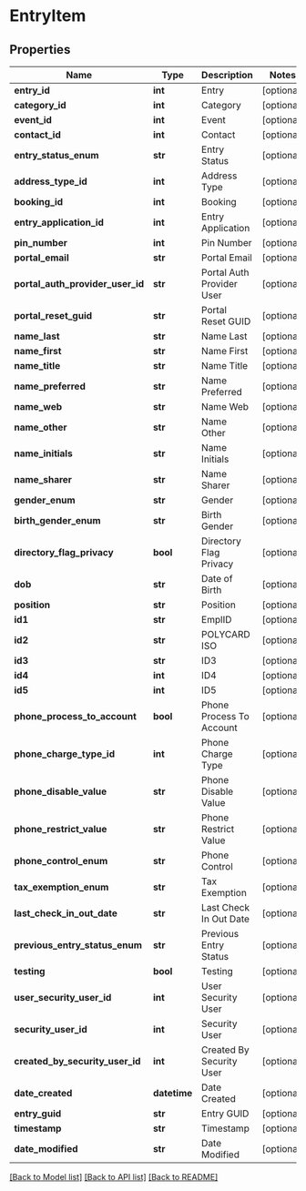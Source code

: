 # EntryItem

## Properties
Name | Type | Description | Notes
------------ | ------------- | ------------- | -------------
**entry_id** | **int** | Entry | [optional] 
**category_id** | **int** | Category | [optional] 
**event_id** | **int** | Event | [optional] 
**contact_id** | **int** | Contact | [optional] 
**entry_status_enum** | **str** | Entry Status | [optional] 
**address_type_id** | **int** | Address Type | [optional] 
**booking_id** | **int** | Booking | [optional] 
**entry_application_id** | **int** | Entry Application | [optional] 
**pin_number** | **int** | Pin Number | [optional] 
**portal_email** | **str** | Portal Email | [optional] 
**portal_auth_provider_user_id** | **str** | Portal Auth Provider User | [optional] 
**portal_reset_guid** | **str** | Portal Reset GUID | [optional] 
**name_last** | **str** | Name Last | [optional] 
**name_first** | **str** | Name First | [optional] 
**name_title** | **str** | Name Title | [optional] 
**name_preferred** | **str** | Name Preferred | [optional] 
**name_web** | **str** | Name Web | [optional] 
**name_other** | **str** | Name Other | [optional] 
**name_initials** | **str** | Name Initials | [optional] 
**name_sharer** | **str** | Name Sharer | [optional] 
**gender_enum** | **str** | Gender | [optional] 
**birth_gender_enum** | **str** | Birth Gender | [optional] 
**directory_flag_privacy** | **bool** | Directory Flag Privacy | [optional] 
**dob** | **str** | Date of Birth | [optional] 
**position** | **str** | Position | [optional] 
**id1** | **str** | EmplID | [optional] 
**id2** | **str** | POLYCARD ISO | [optional] 
**id3** | **str** | ID3 | [optional] 
**id4** | **int** | ID4 | [optional] 
**id5** | **int** | ID5 | [optional] 
**phone_process_to_account** | **bool** | Phone Process To Account | [optional] 
**phone_charge_type_id** | **int** | Phone Charge Type | [optional] 
**phone_disable_value** | **str** | Phone Disable Value | [optional] 
**phone_restrict_value** | **str** | Phone Restrict Value | [optional] 
**phone_control_enum** | **str** | Phone Control | [optional] 
**tax_exemption_enum** | **str** | Tax Exemption | [optional] 
**last_check_in_out_date** | **str** | Last Check In Out Date | [optional] 
**previous_entry_status_enum** | **str** | Previous Entry Status | [optional] 
**testing** | **bool** | Testing | [optional] 
**user_security_user_id** | **int** | User Security User | [optional] 
**security_user_id** | **int** | Security User | [optional] 
**created_by_security_user_id** | **int** | Created By Security User | [optional] 
**date_created** | **datetime** | Date Created | [optional] 
**entry_guid** | **str** | Entry GUID | [optional] 
**timestamp** | **str** | Timestamp | [optional] 
**date_modified** | **str** | Date Modified | [optional] 

[[Back to Model list]](../README.md#documentation-for-models) [[Back to API list]](../README.md#documentation-for-api-endpoints) [[Back to README]](../README.md)


